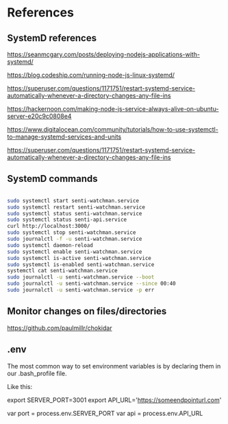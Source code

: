 # References

## SystemD references
https://seanmcgary.com/posts/deploying-nodejs-applications-with-systemd/

https://blog.codeship.com/running-node-js-linux-systemd/

https://superuser.com/questions/1171751/restart-systemd-service-automatically-whenever-a-directory-changes-any-file-ins

https://hackernoon.com/making-node-js-service-always-alive-on-ubuntu-server-e20c9c0808e4 

https://www.digitalocean.com/community/tutorials/how-to-use-systemctl-to-manage-systemd-services-and-units

https://superuser.com/questions/1171751/restart-systemd-service-automatically-whenever-a-directory-changes-any-file-ins

## SystemD commands
```sh

sudo systemctl start senti-watchman.service
sudo systemctl restart senti-watchman.service
sudo systemctl status senti-watchman.service
sudo systemctl status senti-api.service
curl http://localhost:3000/
sudo systemctl stop senti-watchman.service
sudo journalctl -f -u senti-watchman.service
sudo systemctl daemon-reload
sudo systemctl enable senti-watchman.service
sudo systemctl is-active senti-watchman.service
sudo systemctl is-enabled senti-watchman.service
systemctl cat senti-watchman.service
sudo journalctl -u senti-watchman.service --boot
sudo journalctl -u senti-watchman.service --since 00:40
sudo journalctl -u senti-watchman.service -p err

```

## Monitor changes on files/directories
https://github.com/paulmillr/chokidar

## .env

The most common way to set environment variables is by declaring them in our .bash_profile file.

Like this:

export SERVER_PORT=3001
export API_URL='https://someendpointurl.com'


var port = process.env.SERVER_PORT
var api = process.env.API_URL

